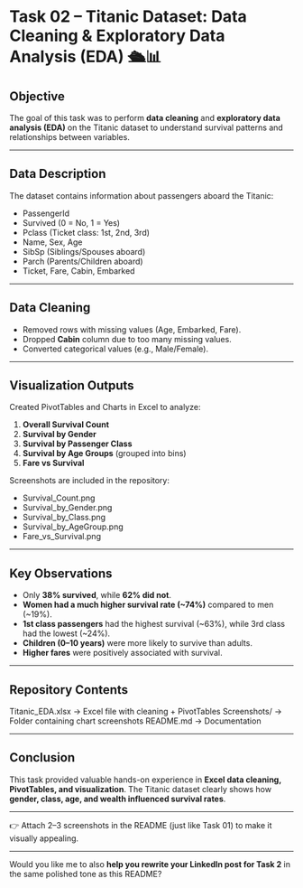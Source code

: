 # Task 02 – Titanic Dataset: Data Cleaning & Exploratory Data Analysis (EDA) 🛳️📊

## Objective

The goal of this task was to perform **data cleaning** and **exploratory data analysis (EDA)** on the Titanic dataset to understand survival patterns and relationships between variables.

---

## Data Description

The dataset contains information about passengers aboard the Titanic:

* PassengerId
* Survived (0 = No, 1 = Yes)
* Pclass (Ticket class: 1st, 2nd, 3rd)
* Name, Sex, Age
* SibSp (Siblings/Spouses aboard)
* Parch (Parents/Children aboard)
* Ticket, Fare, Cabin, Embarked

---

## Data Cleaning

* Removed rows with missing values (Age, Embarked, Fare).
* Dropped **Cabin** column due to too many missing values.
* Converted categorical values (e.g., Male/Female).

---

## Visualization Outputs

Created PivotTables and Charts in Excel to analyze:

1. **Overall Survival Count**
2. **Survival by Gender**
3. **Survival by Passenger Class**
4. **Survival by Age Groups** (grouped into bins)
5. **Fare vs Survival**

Screenshots are included in the repository:

* Survival\_Count.png
* Survival\_by\_Gender.png
* Survival\_by\_Class.png
* Survival\_by\_AgeGroup.png
* Fare\_vs\_Survival.png

---

## Key Observations

* Only **38% survived**, while **62% did not**.
* **Women had a much higher survival rate (\~74%)** compared to men (\~19%).
* **1st class passengers** had the highest survival (\~63%), while 3rd class had the lowest (\~24%).
* **Children (0–10 years)** were more likely to survive than adults.
* **Higher fares** were positively associated with survival.

---

## Repository Contents

Titanic\_EDA.xlsx → Excel file with cleaning + PivotTables
Screenshots/ → Folder containing chart screenshots
README.md → Documentation

---

## Conclusion

This task provided valuable hands-on experience in **Excel data cleaning, PivotTables, and visualization**. The Titanic dataset clearly shows how **gender, class, age, and wealth influenced survival rates**.

---

👉 Attach 2–3 screenshots in the README (just like Task 01) to make it visually appealing.

---

Would you like me to also **help you rewrite your LinkedIn post for Task 2** in the same polished tone as this README?

